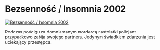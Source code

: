 Bezsenność / Insomnia 2002 
=============
[![Bezsenność / Insomnia 2002 ](http://vidos.pl/images/player.gif)](http://vidos.pl/bezsennosc-insomnia-2002)

 Podczas pościgu za domniemanym mordercą nastolatki policjant przypadkowo zabija swojego partnera. Jedynym świadkiem zdarzenia jest uciekający przestępca.
